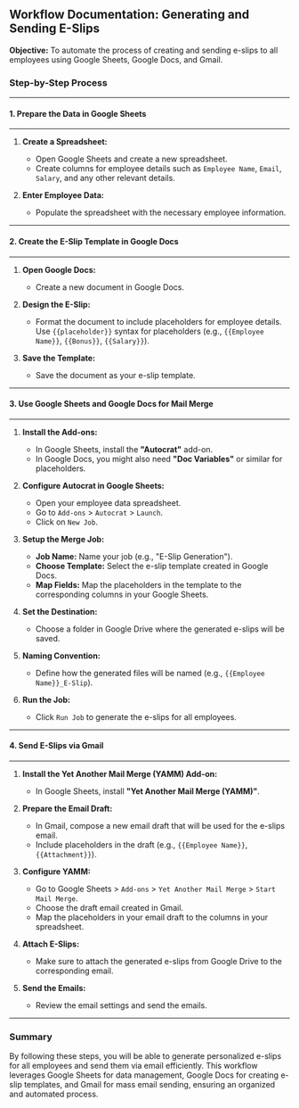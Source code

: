 ## Workflow Documentation: Generating and Sending E-Slips

**Objective:**
To automate the process of creating and sending e-slips to all employees using Google Sheets, Google Docs, and Gmail.

### Step-by-Step Process

---
#### 1. Prepare the Data in Google Sheets
---
1. **Create a Spreadsheet:**
   - Open Google Sheets and create a new spreadsheet.
   - Create columns for employee details such as `Employee Name`, `Email`, `Salary`, and any other relevant details.

2. **Enter Employee Data:**
   - Populate the spreadsheet with the necessary employee information.

---
#### 2. Create the E-Slip Template in Google Docs
---
1. **Open Google Docs:**
   - Create a new document in Google Docs.

2. **Design the E-Slip:**
   - Format the document to include placeholders for employee details. Use `{{placeholder}}` syntax for placeholders (e.g., `{{Employee Name}}`, `{{Bonus}}`, `{{Salary}}`).

3. **Save the Template:**
   - Save the document as your e-slip template.

---
#### 3. Use Google Sheets and Google Docs for Mail Merge
---
1. **Install the Add-ons:**
   - In Google Sheets, install the **"Autocrat"** add-on.
   - In Google Docs, you might also need **"Doc Variables"** or similar for placeholders.

2. **Configure Autocrat in Google Sheets:**
   - Open your employee data spreadsheet.
   - Go to `Add-ons` > `Autocrat` > `Launch`.
   - Click on `New Job`.

3. **Setup the Merge Job:**
   - **Job Name:** Name your job (e.g., "E-Slip Generation").
   - **Choose Template:** Select the e-slip template created in Google Docs.
   - **Map Fields:** Map the placeholders in the template to the corresponding columns in your Google Sheets.

4. **Set the Destination:**
   - Choose a folder in Google Drive where the generated e-slips will be saved.

5. **Naming Convention:**
   - Define how the generated files will be named (e.g., `{{Employee Name}}_E-Slip`).

6. **Run the Job:**
   - Click `Run Job` to generate the e-slips for all employees.

---
#### 4. Send E-Slips via Gmail
---
1. **Install the Yet Another Mail Merge (YAMM) Add-on:**
   - In Google Sheets, install **"Yet Another Mail Merge (YAMM)"**.

2. **Prepare the Email Draft:**
   - In Gmail, compose a new email draft that will be used for the e-slips email.
   - Include placeholders in the draft (e.g., `{{Employee Name}}`, `{{Attachment}}`).

3. **Configure YAMM:**
   - Go to Google Sheets > `Add-ons` > `Yet Another Mail Merge` > `Start Mail Merge`.
   - Choose the draft email created in Gmail.
   - Map the placeholders in your email draft to the columns in your spreadsheet.

4. **Attach E-Slips:**
   - Make sure to attach the generated e-slips from Google Drive to the corresponding email.

5. **Send the Emails:**
   - Review the email settings and send the emails.
---
### Summary

By following these steps, you will be able to generate personalized e-slips for all employees and send them via email efficiently. This workflow leverages Google Sheets for data management, Google Docs for creating e-slip templates, and Gmail for mass email sending, ensuring an organized and automated process.

